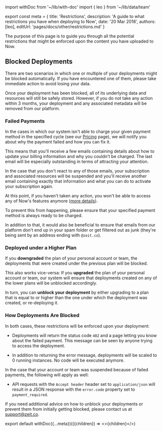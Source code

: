 import withDoc from '~/lib/with-doc'
import { leo } from '~/lib/data/team'

export const meta = {
  title: 'Restrictions',
  description: 'A guide to what restrictions you have when deploying to Now',
  date: '20 Mar 2018',
  authors: [leo],
  editUrl: 'pages/docs/other/restrictions.md'
}

The purpose of this page is to guide you through
all the potential restrictions that might be
enforced upon the content you have uploaded to Now.

## Blocked Deployments

There are two scenarios in which one or multiple
of your deployments might be blocked automatically. If
you have encountered one of them, please take immediate
action to avoid losing your data.

Once your deployment has been blocked, all
of its underlying data and resources
will still be safely stored. However, if you do not
take any action within 3 months, your deployment
and any associated metadata will be removed from our platform.

### Failed Payments

In the cases in which our system isn't able to charge
your given payment method in the specified cycle (see
our [Pricing](/pricing) page), we
will notify you about why the payment
failed and how you can fix it.

This means that you'll receive a few emails containing
details about how to update your billing information
and why you couldn't be charged. The last email
will be especially outstanding in terms of attracting
your attention.

In the case that you don't react to any of those
emails, your subscription and
associated resources will be suspended and you'll
receive another email containing exactly that information
and what you can do to activate
your subscription again.

At this point, if you haven't taken any action, you
won't be able to access any of Now's features
anymore ([more details](#how-deployments-are-blocked)).

To prevent this from happening, please ensure
that your specified payment method is always ready to be
charged.

In addition to that, it would also be beneficial
to ensure that emails from our platform
don't end up in your spam folder or get filtered out
as junk (they're being sent by an address ending with `@zeit.co`).

### Deployed under a Higher Plan

If you **downgraded** the plan of your personal account or
team, the deployments that were created under the previous
plan will be blocked.

This also works vice-versa: If you **upgraded** the plan of
your personal account or team, our system will ensure
that deployments created on any of the lower plans will
be unblocked accordingly.

In turn, you can **unblock your deployment** by either upgrading
to a plan that is equal to or higher than the one under which
the deployment was created, or re-deploying it.

### How Deployments Are Blocked

In both cases, these restrictions will be enforced upon
your deployment:

- Deployments will return the status code `402` and
a page letting you know about the failed payment. This message
can be seen by anyone trying to access the deployment.

- In addition to returning the error message, deployments
will be scaled to 0 running instances. No code will
be executed anymore.

In the case that your account or team was suspended because of
failed payments, the following will apply as well:

- API requests with the `Accept header` header
set to `application/json` will result in a JSON response
with the `error.code` property set to `payment_required`.

If you need additional advice on how to unblock your
deployments or prevent them from initially getting
blocked, please contact us at [support@zeit.co](mailto:support@zeit.co).

export default withDoc({...meta})(({children}) => <>{children}</>)
